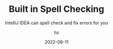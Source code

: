 ---
date: 2022-08-11
title: Built in Spell Checking
technologies: [java]
topics: [tricks]
author: hs
subtitle: IntelliJ IDEA can spell check and fix errors for you
thumbnail: ./thumbnail.png
cardThumbnail: ./card.png
shortVideo:
  poster: ./tip.png
  url: https://youtu.be/LWQsV7YRtg8
seealso:
  - title: (documentation) IntelliJ IDEA Help - Spellchecking
    href: https://www.jetbrains.com/help/idea/spellchecking.html
leadin: | 
  Use F2 (macOS/Windows/Linux) to navigate to the next error and then use **⌥⏎** (macOS), or **Alt+Enter** (Windows/Linux), to get suggestions on how to fix the typo.
  
---
